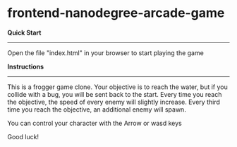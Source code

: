 frontend-nanodegree-arcade-game
===============================

**Quick Start**
_______________

Open the file "index.html" in your browser to start playing the game

**Instructions**
________________

This is a frogger game clone.
Your objective is to reach the water, but if you collide with a bug, you will be sent back to the start.
Every time you reach the objective, the speed of every enemy will slightly increase.
Every third time you reach the objective, an additional enemy will spawn.

You can control your character with the Arrow or wasd keys

Good luck!